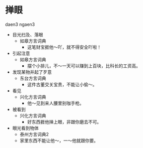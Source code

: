 # 掸眼
daen3 ngaen3
+ 目光扫及、落眼
  * 如皋方言词典
    - 这笔财宝捱他～吖，就不得安全吖啦！
+ 引起注意
  * 如皋方言词典
    - 摆个小排儿，不～一天可以赚到上百块，比科长的工资高。
+ 发现某物并起了歹意
  * 东台方言词典
    - 这件古董交关宝贵，不能让小偷～。
+ 看见
  * 兴化方言词典
    - 他～见到来人腰里别咖手枪。
+ 被看到
  * 兴化方言词典
    - 好东西捱他掸上眼，非跟你磨去不可。
+ 眼光看到物体
  * 泰州方言词典2
  - 家里东西不能让他～，一～他就跟你要。
